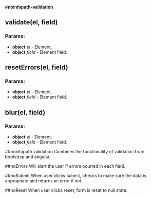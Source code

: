 

<!-- Start noinfopath-validation.js -->

#**noinfopath-validation**

## validate(el, field)

### Params:

* **object** *el* - Element.
* **object** *field* - Element field.

## resetErrors(el, field)

### Params:

* **object** *el* - Element.
* **object** *field* - Element field.

## blur(el, field)

### Params:

* **object** *el* - Element.
* **object** *field* - Element field.

##noinfopath.validation
Combines the functionality of validation from bootstrap and angular.

##noErrors
Will alert the user if errors ocurred in each field.

##noSubmit
When user clicks submit, checks to make sure the data is appropriate and returns an error if not.

##noReset
When user clicks reset, form is reset to null state.

<!-- End noinfopath-validation.js -->

